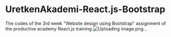# UretkenAkademi-React.js-Bootstrap
The codes of the 3rd week "Website design using Bootstrap" assignment of the productive academy React.js training
![Uploading image.png…]()

